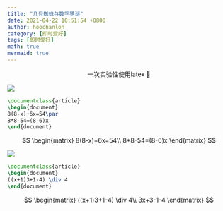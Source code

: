 ```yaml
---
title: "几只蜘蛛与数字猜谜"
date: 2021-04-22 10:51:54 +0800
author: hoochanlon
category: [即时爱好]
tags: [即时爱好]
math: true
mermaid: true
---
```


<p style="text-align:center">一次实验性使用latex 🧪</p> <!-- more -->

![ ](https://i.loli.net/2021/04/22/PXEfKNMJbwHCUl9.png)

```latex
\documentclass{article}
\begin{document}
8(8-x)+6x=54\par
8*8-54=(8-6)x
\end{document}
```

$$
\begin{matrix}
        8(8-x)+6x=54\\
        8*8-54=(8-6)x
\end{matrix}
$$

![ ](https://i.loli.net/2021/04/22/1DsSAGxeyJP9a2Q.png)

```latex
\documentclass{article}
\begin{document}
((x+1)3+1-4) \div 4
\end{document}
```

$$
\begin{matrix}
        ((x+1)3+1-4) \div 4\\
        3x+3-1-4
\end{matrix}
$$
